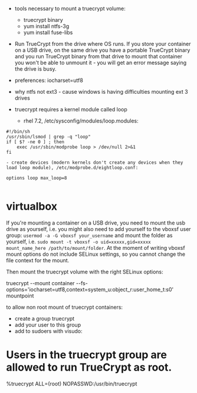 - tools necessary to mount a truecrypt volume:
    - truecrypt binary
    - yum install ntfs-3g
    - yum install fuse-libs

- Run TrueCrypt from the drive where OS runs. If you store your container on a USB drive, on the same drive you have a portable TrueCrypt binary and you run TrueCrypt binary from that drive to mount that container you won't be able to unmount it - you will get an error message saying the drive is busy.

- preferences: iocharset=utf8

- why ntfs not ext3 - cause windows is having difficulties mounting ext 3 drives

- truecrypt requires a kernel module called loop
    - rhel 7.2, /etc/sysconfig/modules/loop.modules:
```
#!/bin/sh
/usr/sbin/lsmod | grep -q "loop"
if [ $? -ne 0 ] ; then
    exec /usr/sbin/modprobe loop > /dev/null 2>&1
fi

```
    - create devices (modern kernels don't create any devices when they load loop module), /etc/modprobe.d/eightloop.conf:
```
options loop max_loop=8


```

virtualbox
==========

If you're mounting a container on a USB drive, you need to mount the usb drive as yourself, i.e. you might also need to add yourself to the vboxsf user group: `usermod -a -G vboxsf your_username` and mount the folder as yourself, i.e. `sudo mount -t vboxsf -o uid=xxxxx,gid=xxxxx mount_name_here /path/to/mount/folder`. At the moment of writing vboxsf mount options do not include SELinux settings, so you cannot change the file context for the mount.

Then mount the truecrypt volume with the right SELinux options:

truecrypt --mount container --fs-options='iocharset=utf8,context=system_u:object_r:user_home_t:s0' mountpoint

to allow non root mount of truecrypt containers:
- create a group truecrypt
- add your user to this group
- add to sudoers with visudo:
# Users in the truecrypt group are allowed to run TrueCrypt as root.
%truecrypt ALL=(root) NOPASSWD:/usr/bin/truecrypt
